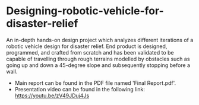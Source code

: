 # Designing-robotic-vehicle-for-disaster-relief
An in-depth hands-on design project which analyzes different iterations of a robotic vehicle design for disaster relief. End product is designed, programmed, and crafted from scratch and has been validated to be capable of travelling through rough terrains modelled by obstacles such as going up and down a 45-degree slope and subsequently stopping before a wall. 

- Main report can be found in the PDF file named 'Final Report.pdf'.
- Presentation video can be found in the following link: https://youtu.be/zV49JDuj4Js 
